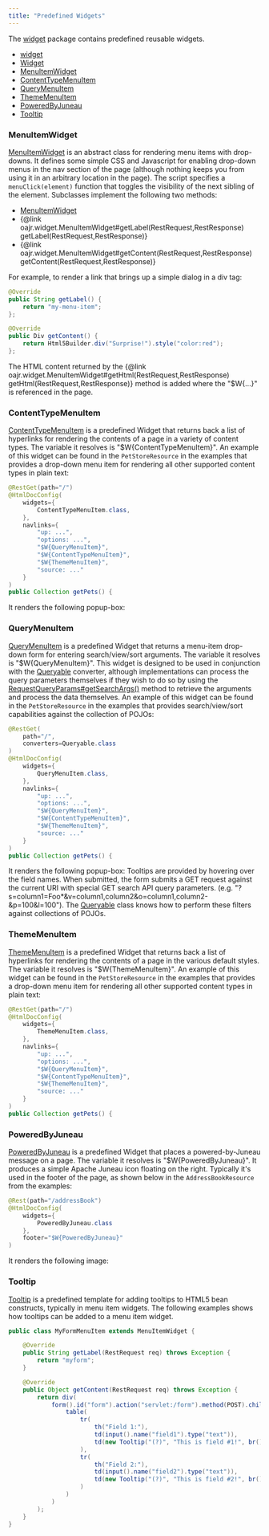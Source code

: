 ```yaml
---
title: "Predefined Widgets"
---
```


The [widget](../apidocs/org/apache/juneau/rest/widget.html) package contains predefined reusable widgets.
- [widget](../apidocs/org/apache/juneau/rest/widget.html)
- [Widget](../apidocs/org/apache/juneau/rest/widget/Widget.html)
- [MenuItemWidget](../apidocs/org/apache/juneau/rest/widget/MenuItemWidget.html)
- [ContentTypeMenuItem](../apidocs/org/apache/juneau/rest/widget/ContentTypeMenuItem.html)
- [QueryMenuItem](../apidocs/org/apache/juneau/rest/widget/QueryMenuItem.html)
- [ThemeMenuItem](../apidocs/org/apache/juneau/rest/widget/ThemeMenuItem.html)
- [PoweredByJuneau](../apidocs/org/apache/juneau/rest/widget/PoweredByJuneau.html)
- [Tooltip](../apidocs/org/apache/juneau/rest/widget/Tooltip.html)

### MenuItemWidget

[MenuItemWidget](../apidocs/org/apache/juneau/rest/widget/MenuItemWidget.html) is an abstract class for rendering menu items with drop-downs.
It defines some simple CSS and Javascript for enabling drop-down menus in the nav section of the page (although
nothing keeps you from using it in an arbitrary location in the page).
The script specifies a `menuClick(element)` function that toggles the visibility of the next sibling of the element.
Subclasses implement the following two methods:
- [MenuItemWidget](../apidocs/org/apache/juneau/rest/widget/MenuItemWidget.html)
- \{@link oajr.widget.MenuItemWidget#getLabel(RestRequest,RestResponse) getLabel(RestRequest,RestResponse)\}
- \{@link oajr.widget.MenuItemWidget#getContent(RestRequest,RestResponse) getContent(RestRequest,RestResponse)\}

For example, to render a link that brings up a simple dialog in a div tag:

```java
@Override
public String getLabel() {
    return "my-menu-item";
};

@Override
public Div getContent() {
    return Html5Builder.div("Surprise!").style("color:red");
};
```


The HTML content returned by the \{@link oajr.widget.MenuItemWidget#getHtml(RestRequest,RestResponse) getHtml(RestRequest,RestResponse)\} method is added where the "$W\{...\}" is referenced in the page.
### ContentTypeMenuItem

[ContentTypeMenuItem](../apidocs/org/apache/juneau/rest/widget/ContentTypeMenuItem.html) is a predefined Widget that returns back a list of hyperlinks for rendering the contents of a page in a variety of content types.
The variable it resolves is "$W\{ContentTypeMenuItem\}".
An example of this widget can be found in the `PetStoreResource` in the examples that provides a drop-down menu item for rendering all other supported content types in plain text:

```java
@RestGet(path="/")
@HtmlDocConfig(
    widgets={
        ContentTypeMenuItem.class,
    },
    navlinks={
        "up: ...",
        "options: ...",
        "$W{QueryMenuItem}",
        "$W{ContentTypeMenuItem}",
        "$W{ThemeMenuItem}",
        "source: ..."
    }
)
public Collection getPets() {
```


It renders the following popup-box:
### QueryMenuItem

[QueryMenuItem](../apidocs/org/apache/juneau/rest/widget/QueryMenuItem.html) is a predefined Widget that returns a menu-item drop-down form for entering search/view/sort arguments.
The variable it resolves is "$W\{QueryMenuItem\}".
This widget is designed to be used in conjunction with the [Queryable](../apidocs/org/apache/juneau/rest/converter/Queryable.html) converter, although implementations
can process the query parameters themselves if they wish to do so by using the [RequestQueryParams#getSearchArgs()](../apidocs/org/apache/juneau/rest/httppart/RequestQueryParams.html#getSearchArgs())
method to retrieve the arguments and process the data themselves.
An example of this widget can be found in the `PetStoreResource` in the examples that provides
search/view/sort capabilities against the collection of POJOs:

```java
@RestGet(
    path="/",
    converters=Queryable.class
)
@HtmlDocConfig(
    widgets={
        QueryMenuItem.class,
    },
    navlinks={
        "up: ...",
        "options: ...",
        "$W{QueryMenuItem}",
        "$W{ContentTypeMenuItem}",
        "$W{ThemeMenuItem}",
        "source: ..."
    }
)
public Collection getPets() {
```


It renders the following popup-box:
Tooltips are provided by hovering over the field names.
When submitted, the form submits a GET request against the current URI with special GET search API query parameters.
(e.g. "?s=column1=Foo*&v=column1,column2&o=column1,column2-&p=100&l=100").
The [Queryable](../apidocs/org/apache/juneau/rest/converter/Queryable.html) class knows how to perform these filters against collections of POJOs.
### ThemeMenuItem

[ThemeMenuItem](../apidocs/org/apache/juneau/rest/widget/ThemeMenuItem.html) is a predefined Widget that returns back a list of hyperlinks for rendering the contents of a page in the various default styles.
The variable it resolves is "$W\{ThemeMenuItem\}".
An example of this widget can be found in the `PetStoreResource` in the examples that provides
a drop-down menu item for rendering all other supported content types in plain text:

```java
@RestGet(path="/")
@HtmlDocConfig(
    widgets={
        ThemeMenuItem.class,
    },
    navlinks={
        "up: ...",
        "options: ...",
        "$W{QueryMenuItem}",
        "$W{ContentTypeMenuItem}",
        "$W{ThemeMenuItem}",
        "source: ..."
    }
)
public Collection getPets() {
```


### PoweredByJuneau

[PoweredByJuneau](../apidocs/org/apache/juneau/rest/widget/PoweredByJuneau.html) is a predefined Widget that places a powered-by-Juneau message on a page.
The variable it resolves is "$W\{PoweredByJuneau\}".
It produces a simple Apache Juneau icon floating on the right.
Typically it's used in the footer of the page, as shown below in the `AddressBookResource` from the examples:

```java
@Rest(path="/addressBook")
@HtmlDocConfig(
    widgets={
        PoweredByJuneau.class
    },
    footer="$W{PoweredByJuneau}"
)
```


It renders the following image:
### Tooltip

[Tooltip](../apidocs/org/apache/juneau/rest/widget/Tooltip.html) is a predefined template for adding tooltips to HTML5 bean constructs, typically in menu item widgets.
The following examples shows how tooltips can be added to a menu item widget.

```java
public class MyFormMenuItem extends MenuItemWidget {

    @Override
    public String getLabel(RestRequest req) throws Exception {
        return "myform";
    }

    @Override
    public Object getContent(RestRequest req) throws Exception {
        return div(
            form().id("form").action("servlet:/form").method(POST).children(
                table(
                    tr(
                        th("Field 1:"),
                        td(input().name("field1").type("text")),
                        td(new Tooltip("(?)", "This is field #1!", br(), "(e.g. '", code("Foo"), "')"))
                    ),
                    tr(
                        th("Field 2:"),
                        td(input().name("field2").type("text")),
                        td(new Tooltip("(?)", "This is field #2!", br(), "(e.g. '", code("Bar"), "')"))
                    )
                )
            )
        );
    }
}

```
